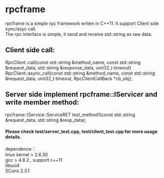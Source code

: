 # rpcframe
rpcframe is a simple rpc framework writen in C++11. It support Client side sync/asyc call.<br>
The rpc interface is simple, it send and receive std::string as raw data.<br>
## Client side call: <br>
RpcClient::call(const std::string &method_name, const std::string &request_data, std::string &response_data, uint32_t timeout)<br>
RpcClient::async_call(const std::string &method_name, const std::string &request_data, uint32_t timeout, RpcClientCallBack *cb_obj);<br>
## Server side implement rpcframe::IServicer and write member method:<br>
rpcframe::IService::ServiceRET test_method1(const std::string &request_data, std::string &resp_data);
<br>
#### Please check test/server_test.cpp, test/client_test.cpp for more usage details.<br>

dependence：<br>
    linux kernel > 2.6.30<br>
    gcc > 4.8.2 , support c++11<br>
    libuuid<br>
    SCons 2.3.1<br>
